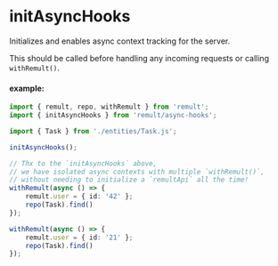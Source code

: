# initAsyncHooks
Initializes and enables async context tracking for the server.

This should be called before handling any incoming requests or calling `withRemult()`.


#### example:
```ts
import { remult, repo, withRemult } from 'remult';
import { initAsyncHooks } from 'remult/async-hooks';

import { Task } from './entities/Task.js';

initAsyncHooks();

// Thx to the `initAsyncHooks` above,
// we have isolated async contexts with multiple `withRemult()`,
// without needing to initialize a `remultApi` all the time!
withRemult(async () => {
    remult.user = { id: '42' };
    repo(Task).find()
});

withRemult(async () => {
    remult.user = { id: '21' };
    repo(Task).find()
});
```
